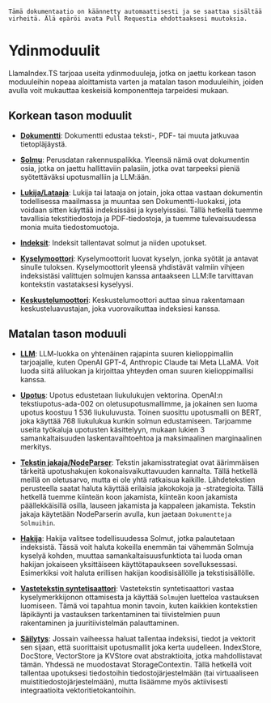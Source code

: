 `Tämä dokumentaatio on käännetty automaattisesti ja se saattaa sisältää virheitä. Älä epäröi avata Pull Requestia ehdottaaksesi muutoksia.`

# Ydinmoduulit

LlamaIndex.TS tarjoaa useita ydinmoduuleja, jotka on jaettu korkean tason moduuleihin nopeaa aloittamista varten ja matalan tason moduuleihin, joiden avulla voit mukauttaa keskeisiä komponentteja tarpeidesi mukaan.

## Korkean tason moduulit

- [**Dokumentti**](./high_level/documents_and_nodes.md): Dokumentti edustaa teksti-, PDF- tai muuta jatkuvaa tietopläjäystä.

- [**Solmu**](./high_level/documents_and_nodes.md): Perusdatan rakennuspalikka. Yleensä nämä ovat dokumentin osia, jotka on jaettu hallittaviin palasiin, jotka ovat tarpeeksi pieniä syötettäväksi upotusmalliin ja LLM:ään.

- [**Lukija/Lataaja**](./high_level/data_loader.md): Lukija tai lataaja on jotain, joka ottaa vastaan dokumentin todellisessa maailmassa ja muuntaa sen Dokumentti-luokaksi, jota voidaan sitten käyttää indeksissäsi ja kyselyissäsi. Tällä hetkellä tuemme tavallisia tekstitiedostoja ja PDF-tiedostoja, ja tuemme tulevaisuudessa monia muita tiedostomuotoja.

- [**Indeksit**](./high_level/data_index.md): Indeksit tallentavat solmut ja niiden upotukset.

- [**Kyselymoottori**](./high_level/query_engine.md): Kyselymoottorit luovat kyselyn, jonka syötät ja antavat sinulle tuloksen. Kyselymoottorit yleensä yhdistävät valmiin vihjeen indeksistäsi valittujen solmujen kanssa antaakseen LLM:lle tarvittavan kontekstin vastataksesi kyselyysi.

- [**Keskustelumoottori**](./high_level/chat_engine.md): Keskustelumoottori auttaa sinua rakentamaan keskusteluavustajan, joka vuorovaikuttaa indeksiesi kanssa.

## Matalan tason moduuli

- [**LLM**](./low_level/llm.md): LLM-luokka on yhtenäinen rajapinta suuren kielioppimallin tarjoajalle, kuten OpenAI GPT-4, Anthropic Claude tai Meta LLaMA. Voit luoda siitä aliluokan ja kirjoittaa yhteyden oman suuren kielioppimallisi kanssa.

- [**Upotus**](./low_level/embedding.md): Upotus edustetaan liukulukujen vektorina. OpenAI:n tekstiupotus-ada-002 on oletusupotusmallimme, ja jokainen sen luoma upotus koostuu 1 536 liukuluvusta. Toinen suosittu upotusmalli on BERT, joka käyttää 768 liukulukua kunkin solmun edustamiseen. Tarjoamme useita työkaluja upotusten käsittelyyn, mukaan lukien 3 samankaltaisuuden laskentavaihtoehtoa ja maksimaalinen marginaalinen merkitys.

- [**Tekstin jakaja/NodeParser**](./low_level/node_parser.md): Tekstin jakamisstrategiat ovat äärimmäisen tärkeitä upotushakujen kokonaisvaikuttavuuden kannalta. Tällä hetkellä meillä on oletusarvo, mutta ei ole yhtä ratkaisua kaikille. Lähdetekstien perusteella saatat haluta käyttää erilaisia jakokokoja ja -strategioita. Tällä hetkellä tuemme kiinteän koon jakamista, kiinteän koon jakamista päällekkäisillä osilla, lauseen jakamista ja kappaleen jakamista. Tekstin jakaja käytetään NodeParserin avulla, kun jaetaan `Dokumentteja` `Solmuihin`.

- [**Hakija**](./low_level/retriever.md): Hakija valitsee todellisuudessa Solmut, jotka palautetaan indeksistä. Tässä voit haluta kokeilla enemmän tai vähemmän Solmuja kyselyä kohden, muuttaa samankaltaisuusfunktiota tai luoda oman hakijan jokaiseen yksittäiseen käyttötapaukseen sovelluksessasi. Esimerkiksi voit haluta erillisen hakijan koodisisällölle ja tekstisisällölle.

- [**Vastetekstin syntetisaattori**](./low_level/response_synthesizer.md): Vastetekstin syntetisaattori vastaa kyselymerkkijonon ottamisesta ja käyttää `Solmu`jen luetteloa vastauksen luomiseen. Tämä voi tapahtua monin tavoin, kuten kaikkien kontekstien läpikäynti ja vastauksen tarkentaminen tai tiivistelmien puun rakentaminen ja juuritiivistelmän palauttaminen.

- [**Säilytys**](./low_level/storage.md): Jossain vaiheessa haluat tallentaa indeksisi, tiedot ja vektorit sen sijaan, että suorittaisit upotusmallit joka kerta uudelleen. IndexStore, DocStore, VectorStore ja KVStore ovat abstraktioita, jotka mahdollistavat tämän. Yhdessä ne muodostavat StorageContextin. Tällä hetkellä voit tallentaa upotuksesi tiedostoihin tiedostojärjestelmään (tai virtuaaliseen muistitiedostojärjestelmään), mutta lisäämme myös aktiivisesti integraatioita vektoritietokantoihin.
